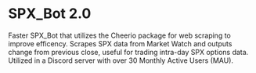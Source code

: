 # SPX_Bot 2.0

Faster SPX_Bot that utilizes the Cheerio package for web scraping to improve efficency. Scrapes SPX data from Market Watch and outputs change from previous close, useful for trading intra-day SPX options data. Utilized in a Discord server with over 30 Monthly Active Users (MAU).
